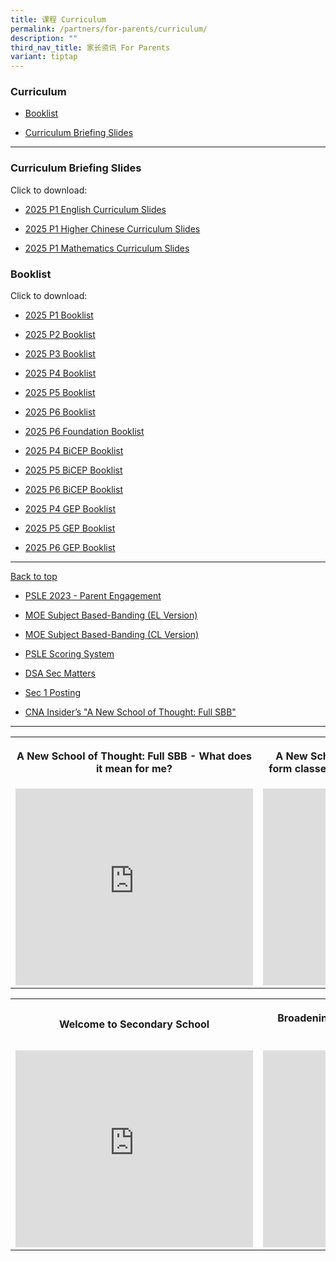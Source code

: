 ```yaml
---
title: 课程 Curriculum
permalink: /partners/for-parents/curriculum/
description: ""
third_nav_title: 家长资讯 For Parents
variant: tiptap
---
```

<h3>Curriculum</h3>
<ul data-tight="true" class="tight">
<li>
<p><a href="#Booklist" rel="noopener noreferrer nofollow" target="_blank">Booklist</a>
</p>
</li>
<li>
<p><a href="#CurriculumBriefingSlides" rel="noopener noreferrer nofollow" target="_blank">Curriculum Briefing Slides</a>
</p>
</li>
</ul>
<hr>
<h3>Curriculum Briefing Slides</h3>
<p>Click to download:</p>
<ul data-tight="true" class="tight">
<li>
<p><a href="https://drive.google.com/file/d/10hVlr4nYYNuHJqSoYUHXDCy74HFvl4Ax/view?usp=sharing" rel="noopener nofollow" target="_blank">2025 P1 English Curriculum Slides</a>
</p>
</li>
<li>
<p><a href="https://drive.google.com/file/d/1SGdph3o9ieyr6pqKIx3KIEbE0wsoB-XJ/view?usp=sharing" rel="noopener nofollow" target="_blank">2025 P1 Higher Chinese Curriculum Slides</a>
</p>
</li>
<li>
<p><a href="https://drive.google.com/file/d/1BApdzhBuQoQvORH3JBD4VQ250Kdhdkna/view?usp=sharing" rel="noopener nofollow" target="_blank">2025 P1 Mathematics Curriculum Slides</a>
</p>
</li>
</ul>
<p></p>
<h3>Booklist</h3>
<p>Click to download:</p>
<ul data-tight="true" class="tight">
<li>
<p><a href="/files/P1.pdf" rel="noopener noreferrer nofollow" target="_blank">2025 P1 Booklist</a>
</p>
</li>
<li>
<p><a href="/files/P2.pdf" rel="noopener noreferrer nofollow" target="_blank">2025 P2 Booklist</a>
</p>
</li>
<li>
<p><a href="/files/P3.pdf" rel="noopener noreferrer nofollow" target="_blank">2025 P3 Booklist</a>
</p>
</li>
<li>
<p><a href="/files/P4.pdf" rel="noopener noreferrer nofollow" target="_blank">2025 P4 Booklist</a>
</p>
</li>
<li>
<p><a href="/files/P5.pdf" rel="noopener noreferrer nofollow" target="_blank">2025 P5 Booklist</a>
</p>
</li>
<li>
<p><a href="/files/P6.pdf" rel="noopener noreferrer nofollow" target="_blank">2025 P6 Booklist</a>
</p>
</li>
<li>
<p><a href="/files/P6_Foundation.pdf" rel="noopener noreferrer nofollow" target="_blank">2025 P6 Foundation Booklist</a>
</p>
</li>
<li>
<p><a href="/files/P4_BICEP.pdf" rel="noopener noreferrer nofollow" target="_blank">2025 P4 BiCEP Booklist</a>
</p>
</li>
<li>
<p><a href="/files/P5_BICEP.pdf" rel="noopener noreferrer nofollow" target="_blank">2025 P5 BiCEP Booklist</a>
</p>
</li>
<li>
<p><a href="/files/P6_BICEP.pdf" rel="noopener noreferrer nofollow" target="_blank">2025 P6 BiCEP Booklist</a>
</p>
</li>
<li>
<p><a href="/files/P4_GEP.pdf" rel="noopener noreferrer nofollow" target="_blank">2025 P4 GEP Booklist</a>
</p>
</li>
<li>
<p><a href="/files/P5_GEP.pdf" rel="noopener noreferrer nofollow" target="_blank">2025 P5 GEP Booklist</a>
</p>
</li>
<li>
<p><a href="/files/P6_GEP.pdf" rel="noopener noreferrer nofollow" target="_blank">2025 P6 GEP Booklist</a>
</p>
</li>
</ul>
<hr>
<p><a href="#backtotop" rel="noopener noreferrer nofollow" target="_blank">Back to top</a>
</p>
<p></p>
<ul data-tight="true" class="tight">
<li>
<p><a href="/files/psle%202023%20-%20parent%20engagement.pdf" rel="noopener noreferrer nofollow" target="_blank">PSLE 2023 - Parent Engagement</a>
</p>
</li>
<li>
<p><a href="/files/MOE_SBB_ENG_revised%201%20Mar%202018.pdf" rel="noopener noreferrer nofollow" target="_blank">MOE Subject Based-Banding (EL Version)</a>
</p>
</li>
<li>
<p><a href="/files/MOE_SBB_CHI_revised%201%20Mar%202018.pdf" rel="noopener noreferrer nofollow" target="_blank">MOE Subject Based-Banding (CL Version)</a>
</p>
</li>
<li>
<p><a href="https://www.moe.gov.sg/microsites/psle-fsbb/psle/main.html" rel="noopener noreferrer nofollow" target="_blank">PSLE Scoring System</a>
</p>
</li>
<li>
<p><a href="https://www.moe.gov.sg/secondary/dsa" rel="noopener noreferrer nofollow" target="_blank">DSA Sec Matters</a>
</p>
</li>
<li>
<p><a href="https://www.moe.gov.sg/secondary/s1-posting" rel="noopener noreferrer nofollow" target="_blank">Sec 1 Posting</a>
</p>
</li>
<li>
<p><a href="http://go.gov.sg/anewschoolofthought" rel="noopener noreferrer nofollow" target="_blank">CNA Insider’s "A New School of Thought: Full SBB"</a>
</p>
</li>
</ul>
<hr>
<table style="minWidth: 50px">
<colgroup>
<col>
<col>
</colgroup>
<tbody>
<tr>
<th rowspan="1" colspan="1">
<p>A New School of Thought: Full SBB - What does it mean for me?</p>
</th>
<th rowspan="1" colspan="1">
<p>A New School of Thought: Full SBB - Mixed form classes and common curriculum
lessons</p>
</th>
</tr>
<tr>
<td rowspan="1" colspan="1">
<div class="iframe-wrapper">
<iframe height="315" width="380" allowfullscreen="true" frameborder="0" src="https://www.youtube.com/embed/5gnLHBL5KlM?si=rw1FrMigFquV5l_m"></iframe>
</div>
</td>
<td rowspan="1" colspan="1">
<div class="iframe-wrapper">
<iframe height="315" width="380" allowfullscreen="true" frameborder="0" src="https://www.youtube.com/embed/M5ghgnm03BE?si=3oOAG3Sw9pNhZniF"></iframe>
</div>
</td>
</tr>
</tbody>
</table>
<table style="minWidth: 50px">
<colgroup>
<col>
<col>
</colgroup>
<tbody>
<tr>
<th rowspan="1" colspan="1">
<p>Welcome to Secondary School</p>
</th>
<th rowspan="1" colspan="1">
<p>Broadening Definitions of Success – “Love Beyond Grades”</p>
</th>
</tr>
<tr>
<td rowspan="1" colspan="1">
<div class="iframe-wrapper">
<iframe height="315" width="380" allowfullscreen="true" frameborder="0" src="https://www.youtube.com/embed/lNbr5rLSxAM?start=1"></iframe>
</div>
</td>
<td rowspan="1" colspan="1">
<div class="iframe-wrapper">
<iframe height="315" width="380" allowfullscreen="true" frameborder="0" src="https://www.youtube.com/embed/WOi1eoSiLMs?start=2"></iframe>
</div>
</td>
</tr>
</tbody>
</table>
<p></p>